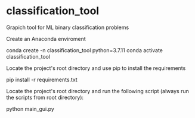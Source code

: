 # classification_tool
Grapich tool for ML  binary classification problems


Create an Anaconda enviroment

conda create -n classification_tool python=3.7.11
conda activate classification_tool

Locate the project's root directory and use pip to install the requirements 

pip install -r requirements.txt

Locate the project's root directory and run the following script (always run the scripts from root directory):

python main_gui.py
